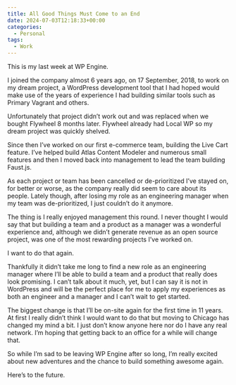 ```yaml
---
title: All Good Things Must Come to an End
date: 2024-07-03T12:18:33+00:00
categories:
  - Personal
tags:
  - Work
---
```


This is my last week at WP Engine.

I joined the company almost 6 years ago, on 17 September, 2018, to work on my dream project, a WordPress development tool that I had hoped would make use of the years of experience I had building similar tools such as Primary Vagrant and others.

Unfortunately that project didn’t work out and was replaced when we bought Flywheel 8 months later. Flywheel already had Local WP so my dream project was quickly shelved.

Since then I’ve worked on our first e-commerce team, building the Live Cart feature. I’ve helped build Atlas Content Modeler and numerous small features and then I moved back into management to lead the team building Faust.js.

As each project or team has been cancelled or de-prioritized I’ve stayed on, for better or worse, as the company really did seem to care about its people. Lately though, after losing my role as an engineering manager when my team was de-prioritized, I just couldn’t do it anymore.

The thing is I really enjoyed management this round. I never thought I would say that but building a team and a product as a manager was a wonderful experience and, although we didn’t generate revenue as an open source project, was one of the most rewarding projects I’ve worked on.

I want to do that again.

Thankfully it didn’t take me long to find a new role as an engineering manager where I’ll be able to build a team and a product that really does look promising. I can’t talk about it much, yet, but I can say it is not in WordPress and will be the perfect place for me to apply my experiences as both an engineer and a manager and I can’t wait to get started.

The biggest change is that I’ll be on-site again for the first time in 11 years. At first I really didn’t think I would want to do that but moving to Chicago has changed my mind a bit. I just don’t know anyone here nor do I have any real network. I’m hoping that getting back to an office for a while will change that.

So while I’m sad to be leaving WP Engine after so long, I’m really excited about new adventures and the chance to build something awesome again.

Here’s to the future.